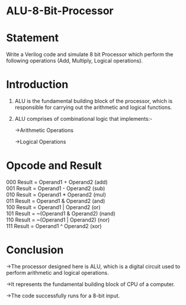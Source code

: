 # ALU-8-Bit-Processor

# Statement
Write a Verilog code and simulate 8 bit Processor which perform the following operations  (Add, Multiply, Logical operations).
# Introduction
1) ALU is the fundamental building block of the processor, which is responsible for carrying out the arithmetic and logical functions.
2) ALU comprises of combinational logic that implements:-

    ->Arithmetic Operations
    
    ->Logical Operations
    
  # Opcode and Result 
  
  000  Result = Operand1 + Operand2 (add)  
  001  Result = Operand1 - Operand2 (sub)  
  010  Result = Operand1 * Operand2 (mul)  
  011  Result = Operand1 & Operand2 (and)  
  100  Result = Operand1 | Operand2 (or)  
  101  Result = ~(Operand1 & Operand2) (nand)     
  110  Result = ~(Operand1 | Operand2) (nor)  
  111  Result = Operand1 ^ Operand2 (xor)  

# Conclusion
->The processor designed here is ALU, which is a digital circuit used to perform arithmetic and logical operations.

->It represents the fundamental building block of CPU of a computer.

->The code successfully runs for a 8-bit input. 
